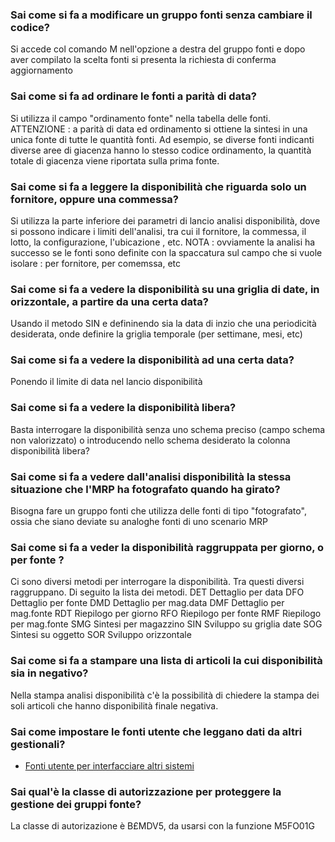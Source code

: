 ### **Sai come si fa a modificare un gruppo fonti senza cambiare il codice?**

Si accede col comando M nell'opzione a destra del gruppo fonti e dopo aver compilato la scelta fonti si presenta la richiesta di conferma aggiornamento
### **Sai come si fa ad ordinare le fonti a parità di data?**

Si utilizza il campo "ordinamento fonte" nella tabella delle fonti. ATTENZIONE :  a parità di data ed ordinamento si ottiene la sintesi in una unica fonte di tutte le quantità fonti. Ad esempio, se diverse fonti indicanti diverse aree di giacenza hanno lo stesso codice ordinamento, la quantità totale di giacenza viene riportata sulla prima fonte.
### **Sai come si fa a leggere la disponibilità che riguarda solo un fornitore, oppure una commessa?**

Si utilizza la parte inferiore dei parametri di lancio analisi disponibilità, dove si possono indicare i limiti dell'analisi, tra cui il fornitore, la commessa, il lotto, la configurazione, l'ubicazione , etc.
NOTA :  ovviamente la analisi ha successo se le fonti sono definite con la spaccatura sul campo che si vuole isolare :  per fornitore, per comemssa, etc
### **Sai come si fa a vedere la disponibilità su una griglia di date, in orizzontale, a partire da una certa data?**

Usando il metodo SIN e defininendo sia la data di inzio che una periodicità desiderata, onde definire la griglia temporale (per settimane, mesi, etc)
### **Sai come si fa a vedere la disponibilità ad una certa data?**

Ponendo il limite di data nel lancio disponibilità
### **Sai come si fa a vedere la disponibilità libera?**

Basta interrogare la disponibilità senza uno schema preciso (campo schema non valorizzato) o introducendo nello schema desiderato la colonna disponibilità libera?
### **Sai come si fa a vedere dall'analisi disponibilità la stessa situazione che l'MRP ha fotografato quando ha girato?**

Bisogna fare un gruppo fonti che utilizza delle fonti di tipo "fotografato", ossia che siano deviate su analoghe fonti di uno scenario  MRP
### **Sai come si fa a veder la disponibilità raggruppata per giorno, o per fonte ?**

Ci sono diversi metodi per interrogare la disponibilità. Tra questi diversi raggruppano. Di seguito la lista dei metodi.
DET       Dettaglio per data
DFO       Dettaglio per fonte
DMD       Dettaglio per mag.data
DMF       Dettaglio per mag.fonte
RDT       Riepilogo per giorno
RFO       Riepilogo per fonte
RMF       Riepilogo per mag.fonte
SMG       Sintesi   per magazzino
SIN       Sviluppo su griglia date
SOG       Sintesi su oggetto
SOR       Sviluppo orizzontale
### **Sai come si fa a stampare una lista di articoli la cui disponibilità sia in negativo?**

Nella stampa analisi disponibilità c'è la possibilità di chiedere la stampa dei soli articoli che hanno disponibilità finale negativa.
### **Sai come impostare le fonti utente che leggano dati da altri gestionali?**

- [Fonti utente per interfacciare altri sistemi](Sorgenti/DOC/TA/B£AMO/M5DISP_N8)
### **Sai qual'è la classe di autorizzazione per proteggere la gestione dei gruppi fonte?**

La classe di autorizazione è B£MDV5, da usarsi con la funzione M5FO01G

